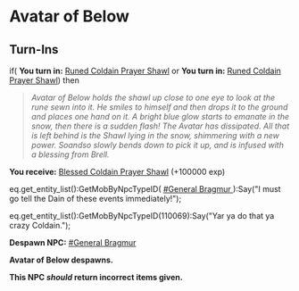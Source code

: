 # Avatar of Below
## Turn-Ins





if( **You turn in:** [Runed Coldain Prayer Shawl](/item/1199) or  **You turn in:** [Runed Coldain Prayer Shawl](/item/8895)) then 


>*Avatar of Below holds the shawl up close to one eye to look at the rune sewn into it. He smiles to himself and then drops it to the ground and places one hand on it. A bright blue glow starts to emanate in the snow, then there is a sudden flash! The Avatar has dissipated. All that is left behind is the Shawl lying in the snow, shimmering with a new power. Soandso slowly bends down to pick it up, and is infused with a blessing from Brell.*


 **You receive:**  [Blessed Coldain Prayer Shawl](/item/1200) (+100000 exp)


eq.get_entity_list():GetMobByNpcTypeID( [\#General Bragmur ](/npc/110019)):Say("I must go tell the Dain of these events immediately!");


eq.get_entity_list():GetMobByNpcTypeID(110069):Say("Yar ya do that ya crazy Coldain.");


**Despawn NPC:**  [\#General Bragmur ](/npc/110019)


**Avatar of Below despawns.**

**This NPC *should* return incorrect items given.**
